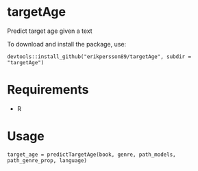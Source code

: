 # targetAge

Predict target age given a text

To download and install the package, use:
```{r}
devtools::install_github("erikpersson89/targetAge", subdir = "targetAge")
```
# Requirements
* R

# Usage
```{r}
target_age = predictTargetAge(book, genre, path_models, path_genre_prop, language)
```